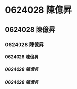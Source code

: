# 0624028 陳億昇

## 0624028 陳億昇

### 0624028 陳億昇

#### 0624028 陳億昇

##### 0624028 陳億昇

##### 0624028 陳億昇
